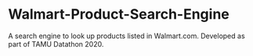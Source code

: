 # Walmart-Product-Search-Engine
A search engine to look up products listed in Walmart.com. Developed as part of TAMU Datathon 2020.
